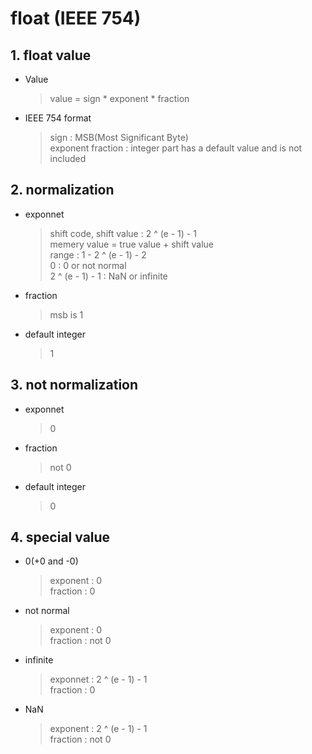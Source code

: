 # float (IEEE 754)
## 1. float value
* Value
    > value = sign * exponent * fraction  

* IEEE 754 format
    > sign : MSB(Most Significant Byte)  
    > exponent
    > fraction : integer part has a default value and is not included

## 2. normalization
* exponnet
    > shift code, shift value : 2 ^ (e - 1) - 1  
    > memery value = true value + shift value  
    > range : 1 - 2 ^ (e - 1) - 2  
    > 0 : 0 or not normal  
    > 2 ^ (e - 1) - 1 : NaN or infinite  

* fraction
    > msb is 1  

* default integer
    > 1

## 3. not normalization
* exponnet
    > 0  

* fraction
    > not 0

* default integer
    > 0

## 4. special value
* 0(+0 and -0)
    > exponent : 0  
    > fraction : 0

* not normal
    > exponent : 0  
    > fraction : not 0

* infinite
    > exponnet : 2 ^ (e - 1) - 1  
    > fraction : 0

* NaN
    > exponent : 2 ^ (e - 1) - 1  
    > fraction : not 0
